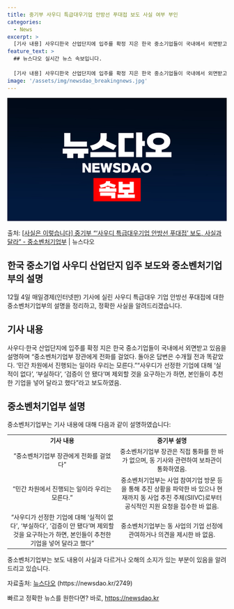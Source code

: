 ```yaml
---
title: 중기부 사우디 특급대우기업 안방선 푸대접 보도 사실 여부 부인
categories:
  - News
excerpt: >
  [기사 내용] 사우디한국 산업단지에 입주를 확정 지은 한국 중소기업들이 국내에서 외면받고 있음을 설명하며 중…
feature_text: >
  ## 뉴스다오 실시간 뉴스 속보입니다.

  [기사 내용] 사우디한국 산업단지에 입주를 확정 지은 한국 중소기업들이 국내에서 외면받고 있음을 설명하며 중…
image: '/assets/img/newsdao_breakingnews.jpg'
---
```


![뉴스다오 속보](/assets/img/newsdao_breakingnews.jpg)

<p>출처: <a href="https://newsdao.kr/2749" rel="dofollow">[사실은 이렇습니다] 중기부 “‘사우디 특급대우기업 안방선 푸대접’ 보도, 사실과 달라” - 중소벤처기업부</a> | 뉴스다오</p>

<h2 data-ke-size="size26">한국 중소기업 사우디 산업단지 입주 보도와 중소벤처기업부의 설명</h2>
<p data-ke-size="size16">12월 4일 매일경제(인터넷판) 기사에 실린 사우디 특급대우 기업 안방선 푸대접에 대한 중소벤처기업부의 설명을 정리하고, 정확한 사실을 알려드리겠습니다.</p>

<h2 data-ke-size="size24">기사 내용</h2>
<p data-ke-size="size16">사우디·한국 산업단지에 입주를 확정 지은 한국 중소기업들이 국내에서 외면받고 있음을 설명하며 “중소벤처기업부 장관에게 전화를 걸었다. 돌아온 답변은 수개월 전과 똑같았다. ‘민간 차원에서 진행되는 일이라 우리는 모른다.”“사우디가 선정한 기업에 대해 ‘실적이 없다’, ‘부실하다’, ‘검증이 안 됐다’며 제외할 것을 요구하는가 하면, 본인들이 추천한 기업을 넣어 달라고 했다”라고 보도하였음.</p>

<h2 data-ke-size="size24">중소벤처기업부 설명</h2>
<p data-ke-size="size16">중소벤처기업부는 기사 내용에 대해 다음과 같이 설명하였습니다:</p>

<table>
    <tr>
        <td style="width: 50%; text-align: center; height: 17px;"><b>기사 내용</b></td>
        <td style="width: 50%; text-align: center; height: 17px;"><b>중기부 설명</b></td>
    </tr>
    <tr>
        <td style="text-align: center; height: 17px;">“중소벤처기업부 장관에게 전화를 걸었다”</td>
        <td style="text-align: center; height: 17px;">중소벤처기업부 장관은 직접 통화를 한 바가 없으며, 동 기사와 관련하여 보좌관이 통화하였음.</td>
    </tr>
    <tr>
        <td style="text-align: center; height: 17px;">“민간 차원에서 진행되는 일이라 우리는 모른다.”</td>
        <td style="text-align: center; height: 17px;">중소벤처기업부는 사업 참여기업 방문 등을 통해 추진 상황을 파악한 바 있으나 현재까지 동 사업 추진 주체(SIIVC)로부터 공식적인 지원 요청을 접수한 바 없음.</td>
    </tr>
    <tr>
        <td style="text-align: center; height: 17px;">“사우디가 선정한 기업에 대해 ‘실적이 없다’, ‘부실하다’, ‘검증이 안 됐다’며 제외할 것을 요구하는가 하면, 본인들이 추천한 기업을 넣어 달라고 했다”</td>
        <td style="text-align: center; height: 17px;">중소벤처기업부는 동 사업의 기업 선정에 관여하거나 의견을 제시한 바 없음.</td>
    </tr>
</table>

<p data-ke-size="size16">중소벤처기업부는 보도 내용이 사실과 다르거나 오해의 소지가 있는 부분이 있음을 알려드리고 있습니다.</p>

<p data-ke-size="size16">자료출처: <a href="https://newsdao.kr/2749">뉴스다오</a> (https://newsdao.kr/2749)</p> 

빠르고 정확한 뉴스를 원한다면? 바로, <a href="https://newsdao.kr" rel="dofollow">https://newsdao.kr</a>


    
